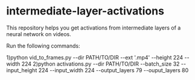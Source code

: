 # intermediate-layer-activations

This repository helps you get activations from intermediate layers of a neural network on videos.


Run the following commands:

1)python vid_to_frames.py --dir PATH/TO/DIR --ext '.mp4' --height 224 --width 224
2)python activations.py --dir PATH/TO/DIR --batch_size 32 --input_height 224 --input_width 224 --output_layers 79 --ouput_layers 80 


    
